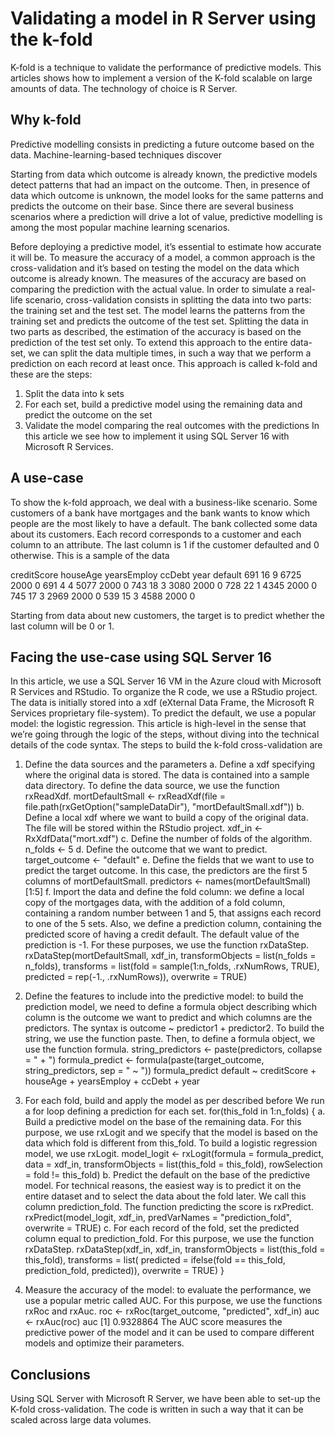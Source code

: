 
# Validating a model in R Server using the k-fold

K-fold is a technique to validate the performance of predictive models. This articles shows how to implement a version of the K-fold scalable on large amounts of data. The technology of choice is R Server.


## 	Why k-fold

Predictive modelling consists in predicting a future outcome based on the data. Machine-learning-based techniques discover

Starting from data which outcome is already known, the predictive models detect patterns that had an impact on the outcome. Then, in presence of data which outcome is unknown, the model looks for the same patterns and predicts the outcome on their base. Since there are several business scenarios where a prediction will drive a lot of value, predictive modelling is among the most popular machine learning scenarios.

Before deploying a predictive model, it’s essential to estimate how accurate it will be. To measure the accuracy of a model, a common approach is the cross-validation and it’s based on testing the model on the data which outcome is already known. The measures of the accuracy are based on comparing the prediction with the actual value. In order to simulate a real-life scenario, cross-validation consists in splitting the data into two parts: the training set and the test set. The model learns the patterns from the training set and predicts the outcome of the test set. 
Splitting the data in two parts as described, the estimation of the accuracy is based on the prediction of the test set only. To extend this approach to the entire data-set, we can split the data multiple times, in such a way that we perform a prediction on each record at least once. This approach is called k-fold and these are the steps:
1.	Split the data into k sets
2.	For each set, build a predictive model using the remaining data and predict the outcome on the set
3.	Validate the model comparing the real outcomes with the predictions
In this article we see how to implement it using SQL Server 16 with Microsoft R Services.



## A use-case
To show the k-fold approach, we deal with a business-like scenario. Some customers of a bank have mortgages and the bank wants to know which people are the most likely to have a default. The bank collected some data about its customers. Each record corresponds to a customer and each column to an attribute. The last column is 1 if the customer defaulted and 0 otherwise. This is a sample of the data



creditScore	houseAge	yearsEmploy	ccDebt	year	default
691	16	9	6725	2000	0
691	4	4	5077	2000	0
743	18	3	3080	2000	0
728	22	1	4345	2000	0
745	17	3	2969	2000	0
539	15	3	4588	2000	0

Starting from data about new customers, the target is to predict whether the last column will be 0 or 1.

## Facing the use-case using SQL Server 16
In this article, we use a SQL Server 16 VM in the Azure cloud with Microsoft R Services and RStudio. To organize the R code, we use a RStudio project.
The data is initially stored into a xdf (eXternal Data Frame, the Microsoft R Services proprietary file-system). To predict the default, we use a popular model: the logistic regression.
This article is high-level in the sense that we’re going through the logic of the steps, without diving into the technical details of the code syntax.
The steps to build the k-fold cross-validation are
1.	Define the data sources and the parameters
a.	Define a xdf specifying where the original data is stored. The data is contained into a sample data directory. To define the data source, we use the function rxReadXdf.
mortDefaultSmall <- rxReadXdf(file = file.path(rxGetOption("sampleDataDir"),
                                               "mortDefaultSmall.xdf"))
b.	Define a local xdf where we want to build a copy of the original data. The file will be stored within the RStudio project.
xdf_in <- RxXdfData("mort.xdf")
c.	Define the number of folds of the algorithm.
n_folds <- 5 
d.	Define the outcome that we want to predict.
target_outcome <- "default" 
e.	Define the fields that we want to use to predict the target outcome. In this case, the predictors are the first 5 columns of mortDefaultSmall.
predictors <- names(mortDefaultSmall)[1:5]
f.	Import the data and define the fold column: we define a local copy of the mortgages data, with the addition of a fold column, containing a random number between 1 and 5, that assigns each record to one of the 5 sets. Also, we define a prediction column, containing the predicted score of having a credit default. The default value of the prediction is -1. For these purposes, we use the function rxDataStep.
rxDataStep(mortDefaultSmall, xdf_in,
           transformObjects = list(n_folds = n_folds),
           transforms = list(fold = sample(1:n_folds, .rxNumRows, TRUE),
                             predicted = rep(-1., .rxNumRows)),
           overwrite = TRUE)
2.	Define the features to include into the predictive model: to build the prediction model, we need to define a formula object describing which column is the outcome we want to predict and which columns are the predictors. The syntax is outcome ~ predictor1 + predictor2. To build the string, we use the function paste. Then, to define a formula object, we use the function formula.
string_predictors <- paste(predictors, collapse = " + ")
formula_predict <- formula(paste(target_outcome, string_predictors, sep = " ~ "))
formula_predict 
default ~ creditScore + houseAge + yearsEmploy + ccDebt + year

3.	For each fold, build and apply the model as per described before
We run a for loop defining a prediction for each set.
for(this_fold in 1:n_folds) {
a.	Build a predictive model on the base of the remaining data. For this purpose, we use rxLogit and we specify that the model is based on the data which fold is different from this_fold. To build a logistic regression model, we use rxLogit.
  model_logit <- rxLogit(formula = formula_predict, 
                         data = xdf_in, 
                         transformObjects = list(this_fold = this_fold),
                         rowSelection = fold != this_fold)
b.	Predict the default on the base of the predictive model. For technical reasons, the easiest way is to predict it on the entire dataset and to select the data about the fold later. We call this column prediction_fold. The function predicting the score is rxPredict.
  rxPredict(model_logit, xdf_in,
            predVarNames = "prediction_fold",
            overwrite = TRUE)
c.	For each record of the fold, set the predicted column equal to prediction_fold. For this purpose, we use the function rxDataStep.
  rxDataStep(xdf_in, xdf_in,
             transformObjects = list(this_fold = this_fold),
             transforms = list(
               predicted = ifelse(fold == this_fold, prediction_fold, predicted)),
             overwrite = TRUE)
}
4.	Measure the accuracy of the model: to evaluate the performance, we use a popular metric called AUC. For this purpose, we use the functions rxRoc and rxAuc.
roc <- rxRoc(target_outcome, "predicted", xdf_in)
auc <- rxAuc(roc)
auc
[1] 0.9328864
The AUC score measures the predictive power of the model and it can be used to compare different models and optimize their parameters.



## Conclusions
Using SQL Server with Microsoft R Server, we have been able to set-up the K-fold cross-validation. The code is written in such a way that it can be scaled across large data volumes.

